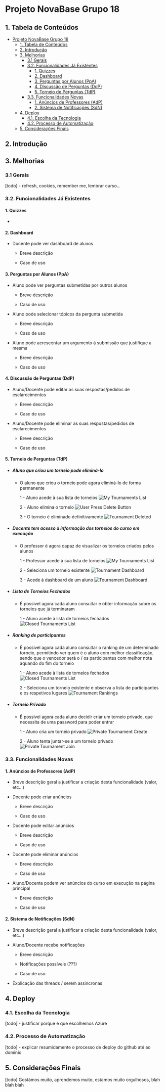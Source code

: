 # Projeto NovaBase Grupo 18

## 1. Tabela de Conteúdos
- [Projeto NovaBase Grupo 18](#projeto-novabase-grupo-18)
  - [1. Tabela de Conteúdos](#1-tabela-de-conteúdos)
  - [2. Introdução](#2-introdução)
  - [3. Melhorias](#3-melhorias)
    - [3.1 Gerais](#31-gerais)
    - [3.2. Funcionalidades Já Existentes](#32-funcionalidades-já-existentes)
      - [1. Quizzes](#1-quizzes)
      - [2. Dashboard](#2-dashboard)
      - [3. Perguntas por Alunos (PpA)](#3-perguntas-por-alunos-ppa)
      - [4. Discussão de Perguntas (DdP)](#4-discussão-de-perguntas-ddp)
      - [5. Torneio de Perguntas (TdP)](#5-torneio-de-perguntas-tdp)
    - [3.3. Funcionalidades Novas](#33-funcionalidades-novas)
      - [1. Anúncios de Professores (AdP)](#1-anúncios-de-professores-adp)
      - [2. Sistema de Notificações (SdN)](#2-sistema-de-notificações-sdn)
  - [4. Deploy](#4-deploy)
    - [4.1. Escolha da Tecnologia](#41-escolha-da-tecnologia)
    - [4.2. Processo de Automatização](#42-processo-de-automatização)
  - [5. Considerações Finais](#5-considerações-finais)



## 2. Introdução

## 3. Melhorias

### 3.1 Gerais

[todo] - refresh, cookies, remember me, lembrar curso...

### 3.2. Funcionalidades Já Existentes

#### 1. Quizzes

-

#### 2. Dashboard

- Docente pode ver dashboard de alunos
  - Breve descrição

  - Caso de uso

#### 3. Perguntas por Alunos (PpA)

- Aluno pode ver perguntas submetidas por outros alunos
  - Breve descrição

  - Caso de uso

- Aluno pode selecionar tópicos da pergunta submetida
  - Breve descrição

  - Caso de uso

- Aluno pode acrescentar um argumento à submissão que justifique a mesma
  - Breve descrição

  - Caso de uso

#### 4. Discussão de Perguntas (DdP)

- Aluno/Docente pode editar as suas respostas/pedidos de esclarecimentos
  - Breve descrição

  - Caso de uso

- Aluno/Docente pode eliminar as suas respostas/pedidos de esclarecimentos
  - Breve descrição

  - Caso de uso

#### 5. Torneio de Perguntas (TdP)

- ##### Aluno que criou um torneio pode eliminá-lo
  - O aluno que criou o torneio pode agora eliminá-lo de forma permanente

    1 - Aluno acede à sua lista de torneios
    ![My Tournaments List](assets/img/NovaBase/Tdp/DeleteTournament_1.png)

    2 - Aluno elimina o torneio
    ![User Press Delete Button](assets/img/NovaBase/Tdp/DeleteTournament_2.png)

    3 - O torneio é eliminado definitivamente
    ![Tournament Deleted](assets/img/NovaBase/Tdp/DeleteTournament_3.png)


- ##### Docente tem acesso à informação dos torneios do curso em execução
  - O professor é agora capaz de visualizar os torneios criados pelos alunos

    1 - Professor acede à sua lista de torneios
    ![My Tournaments List](assets/img/NovaBase/Tdp/TeacherTournaments_1.png)

    2 - Seleciona um torneio existente
    ![Tournament Dashboard](assets/img/NovaBase/Tdp/TeacherTournaments_2.png)

    3 - Acede à dashboard de um aluno
    ![Tournament Dashboard](assets/img/NovaBase/Tdp/TeacherTournaments_3.png)

- ##### Lista de Torneios Fechados
  - É possivel agora cada aluno consultar e obter informação sobre os torneios que já terminaram

    1 - Aluno acede à lista de torneios fechados
    ![Closed Tournaments List](assets/img/NovaBase/Tdp/ClosedTournaments_1.png)


- ##### Ranking de participantes
  - É possivel agora cada aluno consultar o ranking de um determinado torneio, permitindo ver quem é o aluno com melhor classificação, sendo que o vencedor será o / os participantes com melhor nota aquando do fim do torneio

    1 - Aluno acede à lista de torneios fechados
    ![Closed Tournaments List](assets/img/NovaBase/Tdp/TournamentRankings_1.png)

    2 - Seleciona um torneio existente e observa a lista de participantes e os respetivos lugares
    ![Tournament Rankings](assets/img/NovaBase/Tdp/TournamentRankings_2.png)

- ##### Torneio Privado
  - É possivel agora cada aluno decidir criar um torneio privado, que necessita de uma password para poder entrar

    1 - Aluno cria um torneio privado
    ![Private Tournament Create](assets/img/NovaBase/Tdp/PrivateTournament_1.png)

    2 - Aluno tenta juntar-se a um torneio privado
    ![Private Tournament Join](assets/img/NovaBase/Tdp/PrivateTournament_2.png)

### 3.3. Funcionalidades Novas

#### 1. Anúncios de Professores (AdP)

- Breve descrição geral a justificar a criação desta funcionalidade (valor, etc...)

- Docente pode criar anúncios
  - Breve descrição

  - Caso de uso

- Docente pode editar anúncios
  - Breve descrição

  - Caso de uso

- Docente pode eliminar anúncios
  - Breve descrição

  - Caso de uso

- Aluno/Docente podem ver anúncios do curso em execução na página principal
  - Breve descrição

  - Caso de uso

#### 2. Sistema de Notificações (SdN)

- Breve descrição geral a justificar a criação desta funcionalidade (valor, etc...)

- Aluno/Docente recebe notificações
  - Breve descrição

  - Notificações possíveis (???)

  - Caso de uso

- Explicação das threads / serem assincronas

## 4. Deploy

### 4.1. Escolha da Tecnologia

[todo] - justificar porque é que escolhemos Azure

### 4.2. Processo de Automatização

[todo] - explicar resumidamente o processo de deploy do github até ao dominio


## 5. Considerações Finais

[todo] Gostámos muito, aprendemos muito, estamos muito orgulhosos, blah blah blah
